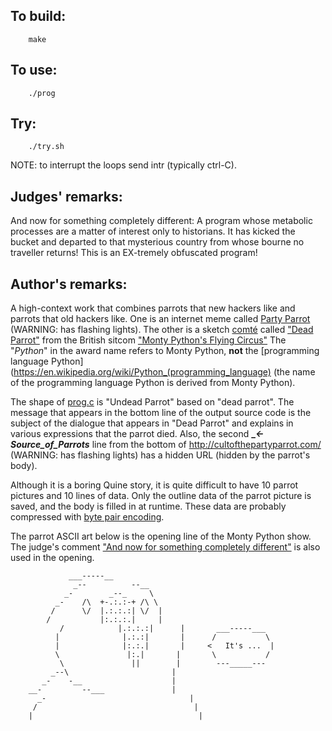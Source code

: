 ## To build:

``` <!---sh-->
    make
```


## To use:

``` <!---sh-->
    ./prog
```


## Try:

``` <!---sh-->
    ./try.sh
```

NOTE: to interrupt the loops send intr (typically ctrl-C).


## Judges' remarks:

And now for something completely different: A program whose metabolic
processes are a matter of interest only to historians. It has kicked the bucket
and departed to that mysterious country from whose bourne no traveller returns!
This is an EX-tremely obfuscated program!


## Author's remarks:

A high-context work that combines parrots that new hackers like and parrots that
old hackers like. One is an internet meme called [Party
Parrot](https://cultofthepartyparrot.com) (WARNING: has flashing lights). The other is a
sketch [comté](https://en.wikipedia.org/wiki/Comté_cheese) called ["Dead
Parrot"](https://en.wikipedia.org/wiki/Dead_Parrot_sketch) from the British
sitcom ["Monty Python's Flying Circus"](https://en.wikipedia.org/wiki/Monty_Python%27s_Flying_Circus)
The "_Python_" in the award name refers to Monty Python, **not** the
[programming language Python](https://en.wikipedia.org/wiki/Python_(programming_language)
(the name of the programming language Python is derived from Monty Python).

The shape of [prog.c](%%REPO_URL%%/2018/endoh2prog.c) is "Undead Parrot" based on "dead parrot". The
message that appears in the bottom line of the output source code is the subject
of the dialogue that appears in "Dead Parrot" and explains in various
expressions that the parrot died. Also, the second **__<-_Source_of_Parrots__**
line from the bottom of <http://cultofthepartyparrot.com/> (WARNING: has
flashing lights) has a hidden URL (hidden by the parrot's body).

Although it is a boring Quine story, it is quite difficult to have 10 parrot
pictures and 10 lines of data. Only the outline data of the parrot picture is
saved, and the body is filled in at runtime. These data are probably compressed
with [byte pair encoding](https://en.wikipedia.org/wiki/Byte_pair_encoding).

The parrot ASCII art below is the opening line of the Monty Python show. The
judge's comment ["And now for something completely
different"](https://en.wikipedia.org/wiki/And_Now_for_Something_Completely_Different)
is also used in the opening.

```
			 ___-----__
		      _--          --__
		    _-        _--_     \
		  _-    /\  +-.:.:-+ /\ \
		 /      \/  |.:.:.:| \/  |
		/           |:.:.:.|     |
	       /            |.:.:.:|      |       ___-----___
	      |              |.:.:|       |      /           \
	      |              |:.:.|       |     <   It's ...  |
	      \               |:.|       |       \           /
	       \               ||        |        ---_____---
	     _--\                       |
	   _-    -__                    |
	__-         --___               |
      _-                                |
     /                                   |
    |                                     |
```

<!--

    Copyright © 1984-2024 by Landon Curt Noll. All Rights Reserved.

    You are free to share and adapt this file under the terms of this license:

	Creative Commons Attribution-ShareAlike 4.0 International (CC BY-SA 4.0)

    For more information, see:

	https://creativecommons.org/licenses/by-sa/4.0/

-->
